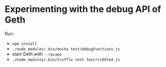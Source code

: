 # Experimenting with the debug API of Geth

Run:

* `npm install`
* `./node_modules/.bin/mocha test/debugFunctions.js`
* start Geth with `--rpcapi`
* `./node_modules/.bin/truffle test test/riddled.js`